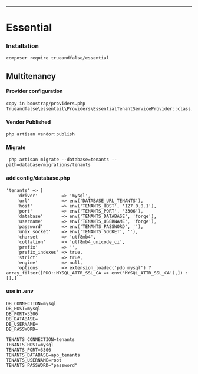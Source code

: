 ---

# Essential

### Installation

```
composer require trueandfalse/essential
```

## Multitenancy

#### Provider configuration

```
copy in boostrap/providers.php
Trueandfalse\essentail\Providers\EssentialTenantServiceProvider::class,
```

#### Vendor Published

```
php artisan vendor:publish
```

#### Migrate

```
 php artisan migrate --database=tenants --path=database/migrations/tenants
```

#### add config/database.php

```
'tenants' => [
    'driver'         => 'mysql',
    'url'            => env('DATABASE_URL_TENANTS'),
    'host'           => env('TENANTS_HOST', '127.0.0.1'),
    'port'           => env('TENANTS_PORT', '3306'),
    'database'       => env('TENANTS_DATABASE', 'forge'),
    'username'       => env('TENANTS_USERNAME', 'forge'),
    'password'       => env('TENANTS_PASSWORD', ''),
    'unix_socket'    => env('TENANTS_SOCKET', ''),
    'charset'        => 'utf8mb4',
    'collation'      => 'utf8mb4_unicode_ci',
    'prefix'         => '',
    'prefix_indexes' => true,
    'strict'         => true,
    'engine'         => null,
    'options'        => extension_loaded('pdo_mysql') ? array_filter([PDO::MYSQL_ATTR_SSL_CA => env('MYSQL_ATTR_SSL_CA'),]) : [],]
```

#### use in .env

```
DB_CONNECTION=mysql
DB_HOST=mysql
DB_PORT=3306
DB_DATABASE=
DB_USERNAME=
DB_PASSWORD=

TENANTS_CONNECTION=tenants
TENANTS_HOST=mysql
TENANTS_PORT=3306
TENANTS_DATABASE=app_tenants
TENANTS_USERNAME=root
TENANTS_PASSWORD="password"
```
